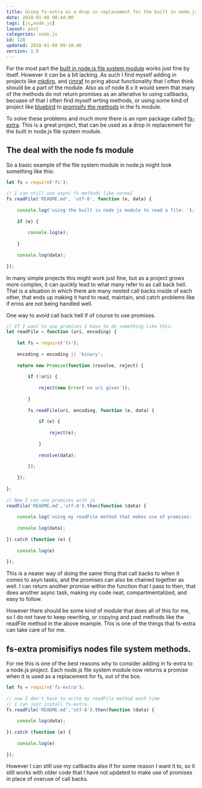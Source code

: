```yaml
---
title: Using fs-extra as a drop in replacement for the built in node.js file system module
date: 2018-01-08 08:44:00
tags: [js,node.js]
layout: post
categories: node.js
id: 128
updated: 2018-01-08 09:10:46
version: 1.0
---
```


For the most part the [built in node.js file system module](https://nodejs.org/api/fs.html) works just fine by itself. However it can be a bit lacking. As such I find myself adding in projects like [mkdirp](/2017/11/14/nodejs-mkdirp/), and [rimraf](/2017/05/14/nodejs-rimraf/) to pring about functionality that I often think should be a part of the module. Also as of node 8.x it would seem that many of the methods do not return promises as an alterative to using callbacks, becuase of that I often find myself wrting methods, or using some kind of project like [bluebird](/2017/12/02/nodejs-bluebird/) to [promisify the methods](http://bluebirdjs.com/docs/api/promise.promisify.html) in the fs module.

<!-- more -->


To solve these problems and much more there is an npm package called [fs-extra](https://www.npmjs.com/package/fs-extra). This is a great project, that can be used as a drop in replacement for the built in node.js file system module.


## The deal with the node fs module

So a basic example of the file system module in node.js might look something like this:

```js
let fs = require('fs');
 
// I can still use async fs methods like normal
fs.readFile('README.md', 'utf-8', function (e, data) {
 
    console.log('using the built in node js module to read a file: ');
 
    if (e) {
 
        console.log(e);
 
    }
 
    console.log(data);
 
});
```

In many simple projects this might work just fine, but as a project grows more complex, it can quickly lead to what many refer to as call back hell. That is a situation in which there are many nested call backs inside of each other, that ends up making it hard to read, maintain, and catch problems like if erros are not being handled well.

One way to avoid call back hell if of course to use promises.

```js
// If I want to use promises I have to do something like this:
let readFile = function (uri, encoding) {
 
    let fs = require('fs');
 
    encoding = encoding || 'binary';
 
    return new Promise(function (resolve, reject) {
 
        if (!uri) {
 
            reject(new Error('no uri given'));
 
        }
 
        fs.readFile(uri, encoding, function (e, data) {
 
            if (e) {
 
                reject(e);
 
            }
 
            resolve(data);
 
        });
 
    });
 
};
 
// Now I can use promises with js
readFile('README.md','utf-8').then(function (data) {
 
    console.log('using my readFile method that makes use of promises: ');
 
    console.log(data);
 
}).catch (function (e) {
 
    console.log(e)
 
});
```

This is a neater way of doing the same thing that call backs to when it comes to asyn tasks, and the promises can also be chained together as well. I can return another promise within the function that I pass to then, that does another async task, making my code neat, compartmentalized, and easy to follow.

However there should be some kind of module that does all of this for me, so I do not have to keep rewriting, or copying and past methods like the readFile method in the above example. This is one of the things that fs-extra can take care of for me.

## fs-extra promisifiys nodes file system methods.

For me this is one of the best reasons why to consider adding in fs-extra to a node.js project. Each node.js file system module now returns a promise when it is used as a replacement for fs, out of the box.

```js
let fs = require('fs-extra');
 
// now I don't have to write my readFile method each time
// I can just install fs-extra
fs.readFile('README.md','utf-8').then(function (data) {
 
    console.log(data);
 
}).catch (function (e) {
 
    console.log(e)
 
});
```

However I can still use my callbacks also if for some reason I want it to, so it still works with older code that I have not updated to make use of promises in place of overuse of call backs.